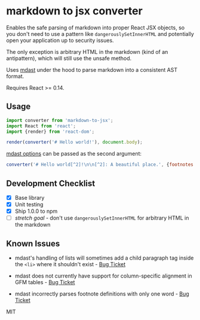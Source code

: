 # markdown to jsx converter

Enables the safe parsing of markdown into proper React JSX objects, so you don't need to use a pattern like `dangerouslySetInnerHTML` and potentially open your application up to security issues.

The only exception is arbitrary HTML in the markdown (kind of an antipattern), which will still use the unsafe method.

Uses [mdast](https://github.com/wooorm/mdast) under the hood to parse markdown into a consistent AST format.

Requires React >= 0.14.

## Usage

```js
import converter from 'markdown-to-jsx';
import React from 'react';
import {render} from 'react-dom';

render(converter('# Hello world!'), document.body);
```

[mdast options](https://github.com/wooorm/mdast#mdastprocessvalue-options-done) can be passed as the second argument:

```js
converter('# Hello world[^2]!\n\n[^2]: A beautiful place.', {footnotes: true});
```


## Development Checklist

- [x] Base library
- [x] Unit testing
- [x] Ship 1.0.0 to npm
- [ ] _stretch goal_ - don't use `dangerouslySetInnerHTML` for arbitrary HTML in the markdown

## Known Issues

- mdast's handling of lists will sometimes add a child paragraph tag inside the
  `<li>` where it shouldn't exist - [Bug Ticket](https://github.com/wooorm/mdast/issues/104)

- mdast does not currently have support for column-specific alignment in GFM tables -
  [Bug Ticket](https://github.com/wooorm/mdast/issues/105)

- mdast incorrectly parses footnote definitions with only one word - [Bug Ticket](https://github.com/wooorm/mdast/issues/106)

MIT
